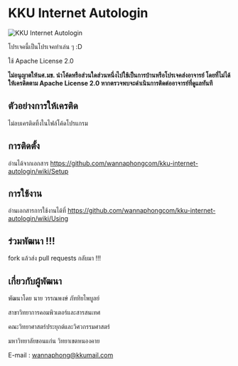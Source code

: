 # KKU Internet Autologin

![KKU Internet Autologin](https://i.imgur.com/nDwF3k9.png)

โปรเจคนี้เป็นโปรเจคทำเล่น ๆ :D

ใช้ Apache License 2.0

**ไม่อนุญาตให้นศ.มข. นำโค้ดหรือส่วนใดส่วนหนึ่งไปใช้เป็นการบ้านหรือโปรเจคส่งอาจารย์ โดยที่ไม่ได้ให้เครดิตตาม Apache License 2.0 หากตรวจพบจะดำเนินการติดต่ออาจารย์ที่ดูแลทันที**

## ตัวอย่างการให้เครติด

ไม่ลบเครติดทิ้งในไฟล์โค้ดโปรแกรม

## การติดตั้ง

อ่านได้จากเอกสาร https://github.com/wannaphongcom/kku-internet-autologin/wiki/Setup

## การใช้งาน

อ่านเอกสารการใช้งานได้ที่ https://github.com/wannaphongcom/kku-internet-autologin/wiki/Using

## ร่วมพัฒนา !!!

fork แล้วส่ง pull requests กลับมา !!!

## เกี่ยวกับผู้พัฒนา

พัฒนาโดย นาย วรรณพงษ์ ภัททิยไพบูลย์

สาขาวิทยาการคอมพิวเตอร์และสารสนเทศ

คณะวิทยาศาสตร์ประยุกต์และวิศวกรรมศาสตร์

มหาวิทยาลัยขอนแก่น วิทยาเขตหนองคาย


E-mail :
wannaphong@kkumail.com
